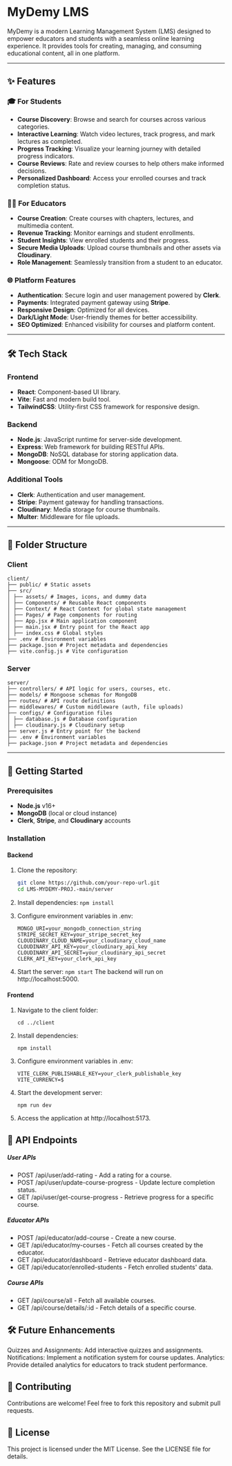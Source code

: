 # MyDemy LMS

MyDemy is a modern Learning Management System (LMS) designed to empower educators and students with a seamless online learning experience. It provides tools for creating, managing, and consuming educational content, all in one platform.

---

## ✨ Features

### 🎓 For Students
- **Course Discovery**: Browse and search for courses across various categories.
- **Interactive Learning**: Watch video lectures, track progress, and mark lectures as completed.
- **Progress Tracking**: Visualize your learning journey with detailed progress indicators.
- **Course Reviews**: Rate and review courses to help others make informed decisions.
- **Personalized Dashboard**: Access your enrolled courses and track completion status.

### 👩‍🏫 For Educators
- **Course Creation**: Create courses with chapters, lectures, and multimedia content.
- **Revenue Tracking**: Monitor earnings and student enrollments.
- **Student Insights**: View enrolled students and their progress.
- **Secure Media Uploads**: Upload course thumbnails and other assets via **Cloudinary**.
- **Role Management**: Seamlessly transition from a student to an educator.

### 🌐 Platform Features
- **Authentication**: Secure login and user management powered by **Clerk**.
- **Payments**: Integrated payment gateway using **Stripe**.
- **Responsive Design**: Optimized for all devices.
- **Dark/Light Mode**: User-friendly themes for better accessibility.
- **SEO Optimized**: Enhanced visibility for courses and platform content.

---

## 🛠️ Tech Stack

### **Frontend**
- **React**: Component-based UI library.
- **Vite**: Fast and modern build tool.
- **TailwindCSS**: Utility-first CSS framework for responsive design.

### **Backend**
- **Node.js**: JavaScript runtime for server-side development.
- **Express**: Web framework for building RESTful APIs.
- **MongoDB**: NoSQL database for storing application data.
- **Mongoose**: ODM for MongoDB.

### **Additional Tools**
- **Clerk**: Authentication and user management.
- **Stripe**: Payment gateway for handling transactions.
- **Cloudinary**: Media storage for course thumbnails.
- **Multer**: Middleware for file uploads.

---

## 📂 Folder Structure

### Client
```
client/
├── public/ # Static assets
├── src/
│ ├── assets/ # Images, icons, and dummy data
│ ├── Components/ # Reusable React components
│ ├── Context/ # React Context for global state management
│ ├── Pages/ # Page components for routing
│ ├── App.jsx # Main application component
│ ├── main.jsx # Entry point for the React app
│ ├── index.css # Global styles
├── .env # Environment variables
├── package.json # Project metadata and dependencies
├── vite.config.js # Vite configuration
```

### Server

```
server/
├── controllers/ # API logic for users, courses, etc.
├── models/ # Mongoose schemas for MongoDB
├── routes/ # API route definitions
├── middlewares/ # Custom middleware (auth, file uploads)
├── configs/ # Configuration files
│ ├── database.js # Database configuration
│ ├── cloudinary.js # Cloudinary setup
├── server.js # Entry point for the backend
├── .env # Environment variables
├── package.json # Project metadata and dependencies
```


---

## 🚀 Getting Started

### Prerequisites
- **Node.js** v16+
- **MongoDB** (local or cloud instance)
- **Clerk**, **Stripe**, and **Cloudinary** accounts

### Installation

#### Backend
1. Clone the repository:
   ```bash
   git clone https://github.com/your-repo-url.git
   cd LMS-MYDEMY-PROJ.-main/server
    ```

2. Install dependencies:
```npm install```
3. Configure environment variables in .env:
    ```PORT=5000
    MONGO_URI=your_mongodb_connection_string
    STRIPE_SECRET_KEY=your_stripe_secret_key
    CLOUDINARY_CLOUD_NAME=your_cloudinary_cloud_name
    CLOUDINARY_API_KEY=your_cloudinary_api_key
    CLOUDINARY_API_SECRET=your_cloudinary_api_secret
    CLERK_API_KEY=your_clerk_api_key
    ```
4. Start the server:
    ```npm start```
The backend will run on http://localhost:5000.


#### Frontend

1. Navigate to the client folder:
    
    ```cd ../client```
    
2. Install dependencies:
    
    ```npm install```
    
3. Configure environment variables in .env:
    
    ```VITE_BACKEND_URL=http://localhost:5000
    VITE_CLERK_PUBLISHABLE_KEY=your_clerk_publishable_key
    VITE_CURRENCY=$
    ```
    
4. Start the development server:
    
    ```npm run dev```
    
5. Access the application at http://localhost:5173.

## 📖 API Endpoints

##### User APIs

* POST /api/user/add-rating - Add a rating for a course.
* POST /api/user/update-course-progress - Update lecture completion status.
* GET /api/user/get-course-progress - Retrieve progress for a specific 
course.

##### Educator APIs

* POST /api/educator/add-course - Create a new course.
* GET /api/educator/my-courses - Fetch all courses created by the educator.
* GET /api/educator/dashboard - Retrieve educator dashboard data.
* GET /api/educator/enrolled-students - Fetch enrolled students' data.

##### Course APIs

* GET /api/course/all - Fetch all available courses.
* GET /api/course/details/:id - Fetch details of a specific course.

## 🛠️ Future Enhancements

Quizzes and Assignments: Add interactive quizzes and assignments.
Notifications: Implement a notification system for course updates.
Analytics: Provide detailed analytics for educators to track student performance.

## 🤝 Contributing

Contributions are welcome! Feel free to fork this repository and submit pull requests.

## 📜 License

This project is licensed under the MIT License. See the LICENSE file for details.